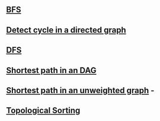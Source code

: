 
## [BFS](https://github.com/arunkalher/DSA-Repo/tree/main/Graph/bfs) 
## [Detect cycle in a directed graph](https://github.com/arunkalher/DSA-Repo/tree/main/Graph/cycle_in_dir) 
## [DFS](https://github.com/arunkalher/DSA-Repo/tree/main/Graph/dfs) 
## [Shortest path in an DAG](https://github.com/arunkalher/DSA-Repo/tree/main/Graph/shortest_path_in_DAG)   
## [Shortest path in an unweighted graph](https://github.com/arunkalher/DSA-Repo/tree/main/Graph/sortest_path_in_unwei)    -
## [Topological Sorting](https://github.com/arunkalher/DSA-Repo/tree/main/Graph/topo%20_sort)  

 